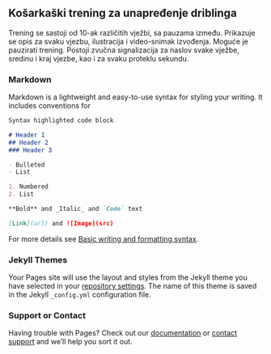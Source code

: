 ## Košarkaški trening za unapređenje driblinga

Trening se sastoji od 10-ak različitih vježbi, sa pauzama između. Prikazuje se opis za svaku vjezbu, ilustracija i video-snimak izvođenja. Moguće je pauzirati trening. Postoji zvučna signalizacija za naslov svake vježbe, sredinu i kraj vjezbe, kao i za svaku proteklu sekundu.

### Markdown

Markdown is a lightweight and easy-to-use syntax for styling your writing. It includes conventions for

```markdown
Syntax highlighted code block

# Header 1
## Header 2
### Header 3

- Bulleted
- List

1. Numbered
2. List

**Bold** and _Italic_ and `Code` text

[Link](url) and ![Image](src)
```

For more details see [Basic writing and formatting syntax](https://docs.github.com/en/github/writing-on-github/getting-started-with-writing-and-formatting-on-github/basic-writing-and-formatting-syntax).

### Jekyll Themes

Your Pages site will use the layout and styles from the Jekyll theme you have selected in your [repository settings](https://github.com/bolo-med/dribbling-workout/settings/pages). The name of this theme is saved in the Jekyll `_config.yml` configuration file.

### Support or Contact

Having trouble with Pages? Check out our [documentation](https://docs.github.com/categories/github-pages-basics/) or [contact support](https://support.github.com/contact) and we’ll help you sort it out.
